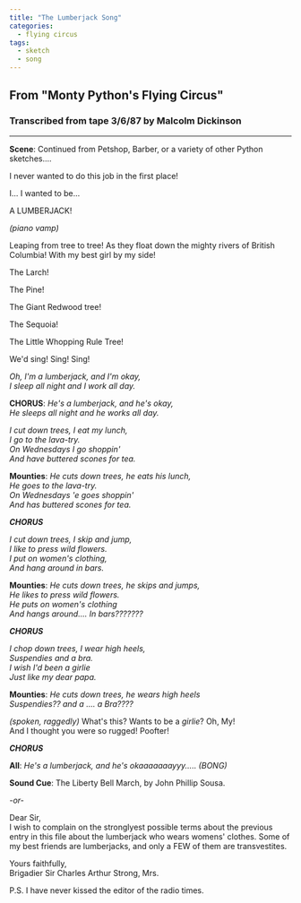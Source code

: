 ```yaml
---
title: "The Lumberjack Song"
categories:
  - flying circus
tags:
  - sketch
  - song
---
```


## From "Monty Python's Flying Circus"
### Transcribed from tape 3/6/87 by Malcolm Dickinson

---

**Scene**:	Continued from Petshop, Barber, or a variety of other Python sketches....

I never wanted to do this job in the first place!

I...  I wanted to be...
 
A LUMBERJACK!
 
_(piano vamp)_
 
Leaping from tree to tree!  As they float down the mighty rivers of British Columbia!  With my best girl by my side!

The Larch!

The Pine!

The Giant Redwood tree!

The Sequoia!

The Little Whopping Rule Tree!

We'd sing!  Sing!  Sing!
 
_Oh, I'm a lumberjack, and I'm okay,\
I sleep all night and I work all day._
 
**CHORUS**:  _He's a lumberjack, and he's okay,\
He sleeps all night and he works all day._
 
_I cut down trees, I eat my lunch,\
I go to the lava-try.\
On Wednesdays I go shoppin'\
And have buttered scones for tea._
 
**Mounties**: _He cuts down trees, he eats his lunch,\
He goes to the lava-try.\
On Wednesdays 'e goes shoppin'\
And has buttered scones for tea._
 
**_CHORUS_**
 
_I cut down trees, I skip and jump,\
I like to press wild flowers.\
I put on women's clothing,\
And hang around in bars._
 
**Mounties**: _He cuts down trees, he skips and jumps,\
He likes to press wild flowers.\
He puts on women's clothing\
And hangs around.... In bars???????_
 
**_CHORUS_**
 
_I chop down trees, I wear high heels,\
Suspendies and a bra.\
I wish I'd been a girlie\
Just like my dear papa._
 
**Mounties**: _He cuts down trees, he wears high heels\
Suspendies?? and a .... a Bra????_

_(spoken, raggedly)_ What's this?  Wants to be a _girlie_?  Oh, My!\
And I thought you were so rugged!  Poofter!
 
**_CHORUS_**
 
**All**: _He's a lumberjack, and he's okaaaaaaayyy..... (BONG)_
 
**Sound Cue**: The Liberty Bell March, by John Phillip Sousa.

_-or-_
 
Dear Sir,\
I wish to complain on the stronglyest possible terms about the previous entry in this file about the lumberjack who wears womens' clothes.  Some of my best friends are lumberjacks, and only a FEW of them are transvestites.
 
Yours faithfully,\
Brigadier Sir Charles Arthur Strong, Mrs.
 
P.S.	I have never kissed the editor of the radio times.
 